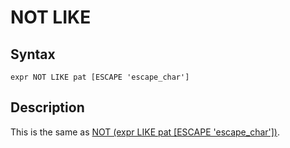 
# NOT LIKE

## Syntax


```
expr NOT LIKE pat [ESCAPE 'escape_char']
```

## Description


This is the same as [NOT (expr LIKE pat [ESCAPE 'escape_char'])](../../../../mariadb-internals/mariadb-internals-documentation-query-optimizer/notes-when-an-index-cannot-be-used.md).

